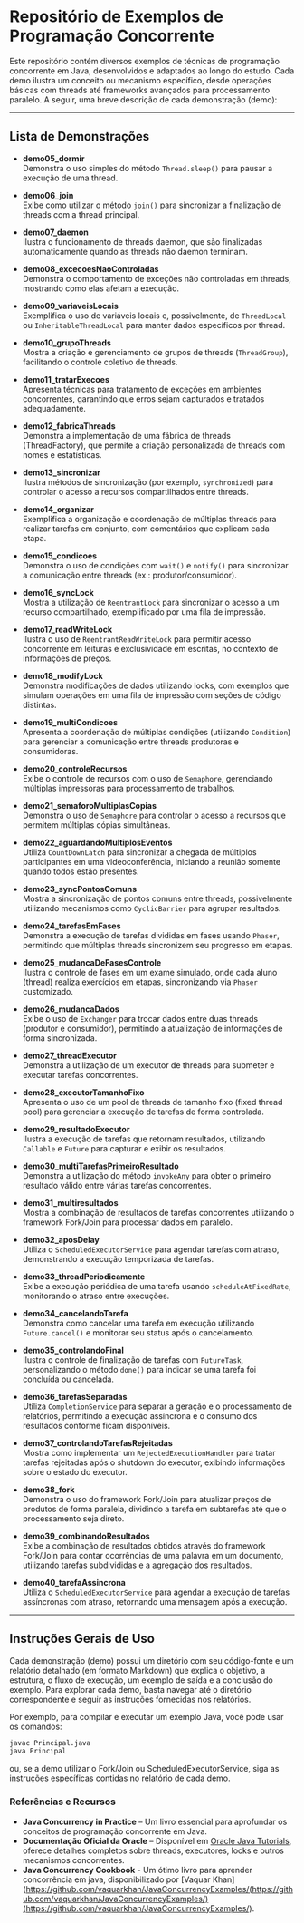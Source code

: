 # Repositório de Exemplos de Programação Concorrente

Este repositório contém diversos exemplos de técnicas de programação concorrente em Java, desenvolvidos e adaptados ao longo do estudo. Cada demo ilustra um conceito ou mecanismo específico, desde operações básicas com threads até frameworks avançados para processamento paralelo. A seguir, uma breve descrição de cada demonstração (demo):

---

## Lista de Demonstrações

- **demo05_dormir**  
  Demonstra o uso simples do método `Thread.sleep()` para pausar a execução de uma thread.

- **demo06_join**  
  Exibe como utilizar o método `join()` para sincronizar a finalização de threads com a thread principal.

- **demo07_daemon**  
  Ilustra o funcionamento de threads daemon, que são finalizadas automaticamente quando as threads não daemon terminam.

- **demo08_excecoesNaoControladas**  
  Demonstra o comportamento de exceções não controladas em threads, mostrando como elas afetam a execução.

- **demo09_variaveisLocais**  
  Exemplifica o uso de variáveis locais e, possivelmente, de `ThreadLocal` ou `InheritableThreadLocal` para manter dados específicos por thread.

- **demo10_grupoThreads**  
  Mostra a criação e gerenciamento de grupos de threads (`ThreadGroup`), facilitando o controle coletivo de threads.

- **demo11_tratarExecoes**  
  Apresenta técnicas para tratamento de exceções em ambientes concorrentes, garantindo que erros sejam capturados e tratados adequadamente.

- **demo12_fabricaThreads**  
  Demonstra a implementação de uma fábrica de threads (ThreadFactory), que permite a criação personalizada de threads com nomes e estatísticas.

- **demo13_sincronizar**  
  Ilustra métodos de sincronização (por exemplo, `synchronized`) para controlar o acesso a recursos compartilhados entre threads.

- **demo14_organizar**  
  Exemplifica a organização e coordenação de múltiplas threads para realizar tarefas em conjunto, com comentários que explicam cada etapa.

- **demo15_condicoes**  
  Demonstra o uso de condições com `wait()` e `notify()` para sincronizar a comunicação entre threads (ex.: produtor/consumidor).

- **demo16_syncLock**  
  Mostra a utilização de `ReentrantLock` para sincronizar o acesso a um recurso compartilhado, exemplificado por uma fila de impressão.

- **demo17_readWriteLock**  
  Ilustra o uso de `ReentrantReadWriteLock` para permitir acesso concorrente em leituras e exclusividade em escritas, no contexto de informações de preços.

- **demo18_modifyLock**  
  Demonstra modificações de dados utilizando locks, com exemplos que simulam operações em uma fila de impressão com seções de código distintas.

- **demo19_multiCondicoes**  
  Apresenta a coordenação de múltiplas condições (utilizando `Condition`) para gerenciar a comunicação entre threads produtoras e consumidoras.

- **demo20_controleRecursos**  
  Exibe o controle de recursos com o uso de `Semaphore`, gerenciando múltiplas impressoras para processamento de trabalhos.

- **demo21_semaforoMultiplasCopias**  
  Demonstra o uso de `Semaphore` para controlar o acesso a recursos que permitem múltiplas cópias simultâneas.

- **demo22_aguardandoMultiplosEventos**  
  Utiliza `CountDownLatch` para sincronizar a chegada de múltiplos participantes em uma videoconferência, iniciando a reunião somente quando todos estão presentes.

- **demo23_syncPontosComuns**  
  Mostra a sincronização de pontos comuns entre threads, possivelmente utilizando mecanismos como `CyclicBarrier` para agrupar resultados.

- **demo24_tarefasEmFases**  
  Demonstra a execução de tarefas divididas em fases usando `Phaser`, permitindo que múltiplas threads sincronizem seu progresso em etapas.

- **demo25_mudancaDeFasesControle**  
  Ilustra o controle de fases em um exame simulado, onde cada aluno (thread) realiza exercícios em etapas, sincronizando via `Phaser` customizado.

- **demo26_mudancaDados**  
  Exibe o uso de `Exchanger` para trocar dados entre duas threads (produtor e consumidor), permitindo a atualização de informações de forma sincronizada.

- **demo27_threadExecutor**  
  Demonstra a utilização de um executor de threads para submeter e executar tarefas concorrentes.

- **demo28_executorTamanhoFixo**  
  Apresenta o uso de um pool de threads de tamanho fixo (fixed thread pool) para gerenciar a execução de tarefas de forma controlada.

- **demo29_resultadoExecutor**  
  Ilustra a execução de tarefas que retornam resultados, utilizando `Callable` e `Future` para capturar e exibir os resultados.

- **demo30_multiTarefasPrimeiroResultado**  
  Demonstra a utilização do método `invokeAny` para obter o primeiro resultado válido entre várias tarefas concorrentes.

- **demo31_multiresultados**  
  Mostra a combinação de resultados de tarefas concorrentes utilizando o framework Fork/Join para processar dados em paralelo.

- **demo32_aposDelay**  
  Utiliza o `ScheduledExecutorService` para agendar tarefas com atraso, demonstrando a execução temporizada de tarefas.

- **demo33_threadPeriodicamente**  
  Exibe a execução periódica de uma tarefa usando `scheduleAtFixedRate`, monitorando o atraso entre execuções.

- **demo34_cancelandoTarefa**  
  Demonstra como cancelar uma tarefa em execução utilizando `Future.cancel()` e monitorar seu status após o cancelamento.

- **demo35_controlandoFinal**  
  Ilustra o controle de finalização de tarefas com `FutureTask`, personalizando o método `done()` para indicar se uma tarefa foi concluída ou cancelada.

- **demo36_tarefasSeparadas**  
  Utiliza `CompletionService` para separar a geração e o processamento de relatórios, permitindo a execução assíncrona e o consumo dos resultados conforme ficam disponíveis.

- **demo37_controlandoTarefasRejeitadas**  
  Mostra como implementar um `RejectedExecutionHandler` para tratar tarefas rejeitadas após o shutdown do executor, exibindo informações sobre o estado do executor.

- **demo38_fork**  
  Demonstra o uso do framework Fork/Join para atualizar preços de produtos de forma paralela, dividindo a tarefa em subtarefas até que o processamento seja direto.

- **demo39_combinandoResultados**  
  Exibe a combinação de resultados obtidos através do framework Fork/Join para contar ocorrências de uma palavra em um documento, utilizando tarefas subdivididas e a agregação dos resultados.

- **demo40_tarefaAssincrona**  
  Utiliza o `ScheduledExecutorService` para agendar a execução de tarefas assíncronas com atraso, retornando uma mensagem após a execução.

---

## Instruções Gerais de Uso

Cada demonstração (demo) possui um diretório com seu código-fonte e um relatório detalhado (em formato Markdown) que explica o objetivo, a estrutura, o fluxo de execução, um exemplo de saída e a conclusão do exemplo. Para explorar cada demo, basta navegar até o diretório correspondente e seguir as instruções fornecidas nos relatórios.

Por exemplo, para compilar e executar um exemplo Java, você pode usar os comandos:
```bash
javac Principal.java
java Principal
``` 
ou, se a demo utilizar o Fork/Join ou ScheduledExecutorService, siga as instruções específicas contidas no relatório de cada demo.

### Referências e Recursos
- **Java Concurrency in Practice** – Um livro essencial para aprofundar os conceitos de programação concorrente em Java.
- **Documentação Oficial da Oracle** – Disponível em [Oracle Java Tutorials](https://docs.oracle.com/javase/tutorial/essential/concurrency/), oferece detalhes completos sobre threads, executores, locks e outros mecanismos concorrentes.
- **Java Concurrency Cookbook** - Um ótimo livro para aprender concorrência em java, disponibilizado por [Vaquar Khan](https://github.com/vaquarkhan/JavaConcurrencyExamples/(https://github.com/vaquarkhan/JavaConcurrencyExamples/)(https://github.com/vaquarkhan/JavaConcurrencyExamples/).
